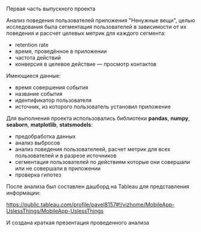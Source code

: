 Первая часть выпускного проекта

Анализ поведения пользователей приложения "Ненужные вещи", целью исследования была сегментация пользователей в зависимости от их поведения и рассчет целевых метрик для каждого сегмента:
+ retention rate
+ время, проведённое в приложении
+ частота действий
+ конверсия в целевое действие — просмотр контактов

Имеющиеся данные:
+ время совершения события
+ название события
+ идентификатор пользователя
+ источник, из которого пользователь установил приложение

Для выполнения проекта использовались библиотеки **pandas**, **numpy**, **seaborn**, **matplotlib**, **statsmodels**:
+ предобработка данных
+ анализ выбросов
+ анализ поведения пользователеей, расчет метрик для всех пользователей и в разрезе источников
+ сегментация пользователей по действиям которые они совершали или не совершали в приложении
+ проверка гипотез

После анализа был составлен дашборд на Tableau для представления информации:

https://public.tableau.com/profile/pavel8157#!/vizhome/MobileApp-UslessThings/MobileApp-UslessThings

И создана краткая презентация проведенного анализа